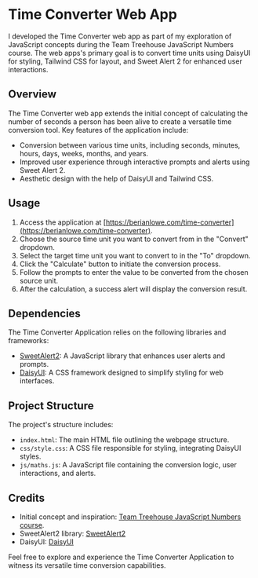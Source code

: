 # Time Converter Web App

I developed the Time Converter web app as part of my exploration of JavaScript concepts during the Team Treehouse JavaScript Numbers course. The web apps's primary goal is to convert time units using DaisyUI for styling, Tailwind CSS for layout, and Sweet Alert 2 for enhanced user interactions.

## Overview

The Time Converter web app extends the initial concept of calculating the number of seconds a person has been alive to create a versatile time conversion tool. Key features of the application include:

- Conversion between various time units, including seconds, minutes, hours, days, weeks, months, and years.
- Improved user experience through interactive prompts and alerts using Sweet Alert 2.
- Aesthetic design with the help of DaisyUI and Tailwind CSS.

## Usage

1. Access the application at [https://berianlowe.com/time-converter](https://berianlowe.com/time-converter).
2. Choose the source time unit you want to convert from in the "Convert" dropdown.
3. Select the target time unit you want to convert to in the "To" dropdown.
4. Click the "Calculate" button to initiate the conversion process.
5. Follow the prompts to enter the value to be converted from the chosen source unit.
6. After the calculation, a success alert will display the conversion result.

## Dependencies

The Time Converter Application relies on the following libraries and frameworks:

- [SweetAlert2](https://sweetalert2.github.io/): A JavaScript library that enhances user alerts and prompts.
- [DaisyUI](https://daisyui.com/): A CSS framework designed to simplify styling for web interfaces.

## Project Structure

The project's structure includes:

- `index.html`: The main HTML file outlining the webpage structure.
- `css/style.css`: A CSS file responsible for styling, integrating DaisyUI styles.
- `js/maths.js`: A JavaScript file containing the conversion logic, user interactions, and alerts.

## Credits

- Initial concept and inspiration: [Team Treehouse JavaScript Numbers course](https://teamtreehouse.com/).
- SweetAlert2 library: [SweetAlert2](https://sweetalert2.github.io/)
- DaisyUI: [DaisyUI](https://daisyui.com)

Feel free to explore and experience the Time Converter Application to witness its versatile time conversion capabilities.
